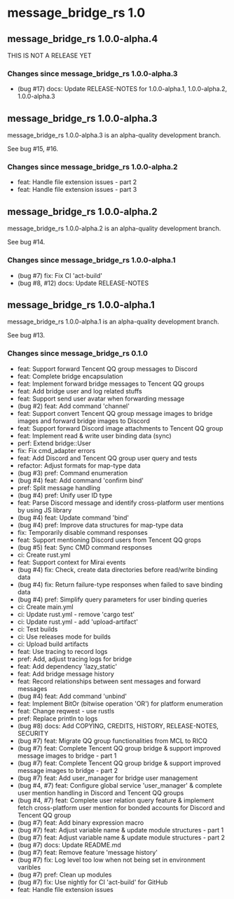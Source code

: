 # message_bridge_rs 1.0

## message_bridge_rs 1.0.0-alpha.4

THIS IS NOT A RELEASE YET

### Changes since message_bridge_rs 1.0.0-alpha.3

* (bug #17) docs: Update RELEASE-NOTES for 1.0.0-alpha.1, 1.0.0-alpha.2,
  1.0.0-alpha.3

## message_bridge_rs 1.0.0-alpha.3

message_bridge_rs 1.0.0-alpha.3 is an alpha-quality development branch.

See bug #15, #16.

### Changes since message_bridge_rs 1.0.0-alpha.2

* feat: Handle file extension issues - part 2
* feat: Handle file extension issues - part 3

## message_bridge_rs 1.0.0-alpha.2

message_bridge_rs 1.0.0-alpha.2 is an alpha-quality development branch.

See bug #14.

### Changes since message_bridge_rs 1.0.0-alpha.1

* (bug #7) fix: Fix CI 'act-build'
* (bug #8, #12) docs: Update RELEASE-NOTES

## message_bridge_rs 1.0.0-alpha.1

message_bridge_rs 1.0.0-alpha.1 is an alpha-quality development branch.

See bug #13.

### Changes since message_bridge_rs 0.1.0

* feat: Support forward Tencent QQ group messages to Discord
* feat: Complete bridge encapsulation
* feat: Implement forward bridge messages to Tencent QQ groups
* feat: Add bridge user and log related stuffs
* feat: Support send user avatar when forwarding message
* (bug #2) feat: Add command 'channel'
* feat: Support convert Tencent QQ group message images to bridge images and
  forward bridge images to Discord
* feat: Support forward Discord image attachments to Tencent QQ group
* feat: Implement read & write user binding data (sync)
* perf: Extend bridge::User
* fix: Fix cmd_adapter errors
* feat: Add Discord and Tencent QQ group user query and tests
* refactor: Adjust formats for map-type data
* (bug #3) pref: Command enumeration
* (bug #4) feat: Add command 'confirm bind'
* pref: Split message handling
* (bug #4) pref: Unify user ID type
* feat: Parse Discord message and identify cross-platform user mentions by using
  JS library
* (bug #4) feat: Update command 'bind'
* (bug #4) pref: Improve data structures for map-type data
* fix: Temporarily disable command responses
* feat: Support mentioning Discord users from Tencent QQ grops
* (bug #5) feat: Sync CMD command responses
* ci: Create rust.yml
* feat: Support context for Mirai events
* (bug #4) fix: Check, create data directories before read/write binding data
* (bug #4) fix: Return failure-type responses when failed to save binding data
* (bug #4) pref: Simplify query parameters for user binding queries
* ci: Create main.yml
* ci: Update rust.yml - remove 'cargo test'
* ci: Update rust.yml - add 'upload-artifact'
* ci: Test builds
* ci: Use releases mode for builds
* ci: Upload build artifacts
* feat: Use tracing to record logs
* pref: Add, adjust tracing logs for bridge
* feat: Add dependency 'lazy_static'
* feat: Add bridge message history
* feat: Record relationships between sent messages and forward messages
* (bug #4) feat: Add command 'unbind'
* feat: Implement BitOr (bitwise operation 'OR') for platform enumeration
* feat: Change reqwest - use rustls
* pref: Replace println to logs
* (bug #8) docs: Add COPYING, CREDITS, HISTORY, RELEASE-NOTES, SECURITY
* (bug #7) feat: Migrate QQ group functionalities from MCL to RICQ
* (bug #7) feat: Complete Tencent QQ group bridge & support improved message
  images to bridge - part 1
* (bug #7) feat: Complete Tencent QQ group bridge & support improved message
  images to bridge - part 2
* (bug #7) feat: Add user_manager for bridge user management
* (bug #4, #7) feat: Configure global service 'user_manager' & complete user
  mention handling in Discord and Tencent QQ groups
* (bug #4, #7) feat: Complete user relation query feature & implement fetch
  cross-platform user mention for bonded accounts for Discord and Tencent QQ
  group
* (bug #7) feat: Add binary expression macro
* (bug #7) feat: Adjust variable name & update module structures - part 1
* (bug #7) feat: Adjust variable name & update module structures - part 2
* (bug #7) docs: Update README.md
* (bug #7) feat: Remove feature 'message history'
* (bug #7) fix: Log level too low when not being set in environment varibles
* (bug #7) pref: Clean up modules
* (bug #7) fix: Use nightly for CI 'act-build' for GitHub
* feat: Handle file extension issues
